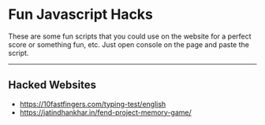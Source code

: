 # Fun Javascript Hacks

These are some fun scripts that you could use on the website for a perfect score or something fun, etc.
Just open console on the page and paste the script.

***

## Hacked Websites
* https://10fastfingers.com/typing-test/english
* https://jatindhankhar.in/fend-project-memory-game/
